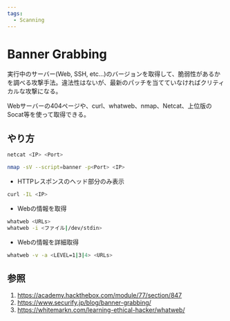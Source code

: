 ```yaml
---
tags:
  - Scanning
---
```

# Banner Grabbing

実行中のサーバー(Web, SSH, etc...)のバージョンを取得して、脆弱性があるかを調べる攻撃手法。違法性はないが、最新のパッチを当てていなければクリティカルな攻撃になる。

Webサーバーの404ページや、curl、whatweb、nmap、Netcat、上位版のSocat等を使って取得できる。

## やり方

```bash
netcat <IP> <Port>
```
```bash
nmap -sV --script=banner -p<Port> <IP>
```
- HTTPレスポンスのヘッド部分のみ表示
```bash
curl -IL <IP>
```
- Webの情報を取得
```bash
whatweb <URLs>
whatweb -i <ファイル|/dev/stdin>
```
- Webの情報を詳細取得
```bash
whatweb -v -a <LEVEL=1|3|4> <URLs>
```

## 参照

1. https://academy.hackthebox.com/module/77/section/847
1. https://www.securify.jp/blog/banner-grabbing/
1. https://whitemarkn.com/learning-ethical-hacker/whatweb/